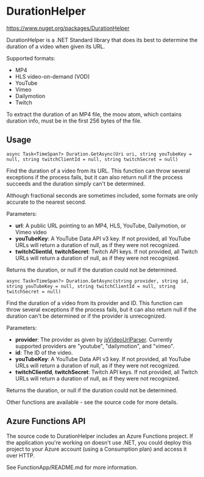 # DurationHelper

https://www.nuget.org/packages/DurationHelper

DurationHelper is a .NET Standard library that does its best to determine the duration of a video when given its URL.

Supported formats:

* MP4
* HLS video-on-demand (VOD)
* YouTube
* Vimeo
* Dailymotion
* Twitch

To extract the duration of an MP4 file, the moov atom, which contains duration info, must be in the first 256 bytes of the file.

## Usage

    async Task<TimeSpan?> Duration.GetAsync(Uri uri, string youTubeKey = null, string twitchClientId = null, string twitchSecret = null)

Find the duration of a video from its URL. This function can throw several
exceptions if the process fails, but it can also return null if the process
succeeds and the duration simply can't be determined.

Although fractional seconds are sometimes included, some formats are only
accurate to the nearest second.

Parameters:

* **url**: A public URL pointing to an MP4, HLS, YouTube, Dailymotion, or Vimeo video
* **youTubeKey**: A YouTube Data API v3 key. If not provided, all YouTube URLs will return a duration of null, as if they were not recognized.
* **twitchClientId**, **twitchSecret**: Twitch API keys. If not provided, all Twitch URLs will return a duration of null, as if they were not recognized.

Returns the duration, or null if the duration could not be determined.

    async Task<TimeSpan?> Duration.GetAsync(string provider, string id, string youTubeKey = null, string twitchClientId = null, string twitchSecret = null)

Find the duration of a video from its provider and ID. This function can throw
several exceptions if the process fails, but it can also return null if the
duration can't be determined or if the provider is unrecognized.

Parameters:

* **provider**: The provider as given by [jsVideoUrlParser](https://github.com/Zod-/jsVideoUrlParser). Currently supported providers are "youtube", "dailymotion", and "vimeo".
* **id**: The ID of the video.
* **youTubeKey**: A YouTube Data API v3 key. If not provided, all YouTube URLs will return a duration of null, as if they were not recognized.
* **twitchClientId**, **twitchSecret**: Twitch API keys. If not provided, all Twitch URLs will return a duration of null, as if they were not recognized.

Returns the duration, or null if the duration could not be determined.

Other functions are available - see the source code for more details.

## Azure Functions API

The source code to DurationHelper includes an Azure Functions project. If the application you're working on doesn't use .NET, you could deploy this project to your Azure account (using a Consumption plan) and access it over HTTP.

See FunctionApp/README.md for more information.
